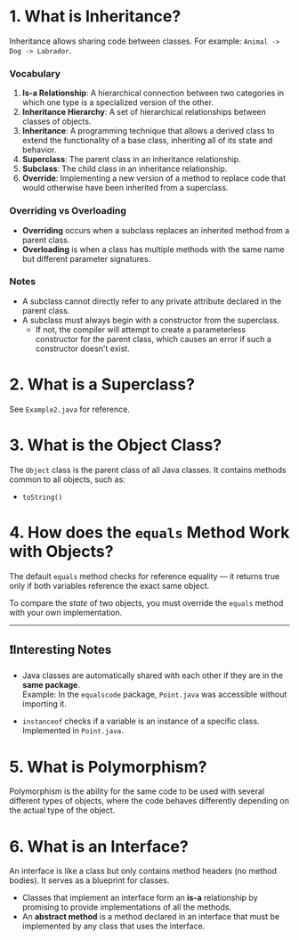 # 1. What is Inheritance?

Inheritance allows sharing code between classes. For example: `Animal -> Dog -> Labrador`.

### Vocabulary

1. **Is-a Relationship**: A hierarchical connection between two categories in which one type is a specialized version of the other.  
2. **Inheritance Hierarchy**: A set of hierarchical relationships between classes of objects.  
3. **Inheritance**: A programming technique that allows a derived class to extend the functionality of a base class, inheriting all of its state and behavior.  
4. **Superclass**: The parent class in an inheritance relationship.  
5. **Subclass**: The child class in an inheritance relationship.  
6. **Override**: Implementing a new version of a method to replace code that would otherwise have been inherited from a superclass.

### Overriding vs Overloading

- **Overriding** occurs when a subclass replaces an inherited method from a parent class.  
- **Overloading** is when a class has multiple methods with the same name but different parameter signatures.

### Notes

- A subclass cannot directly refer to any private attribute declared in the parent class.  
- A subclass must always begin with a constructor from the superclass.  
  - If not, the compiler will attempt to create a parameterless constructor for the parent class, which causes an error if such a constructor doesn't exist.

# 2. What is a Superclass?

See `Example2.java` for reference.

# 3. What is the Object Class?

The `Object` class is the parent class of all Java classes. It contains methods common to all objects, such as:

- `toString()`

# 4. How does the `equals` Method Work with Objects?

The default `equals` method checks for reference equality — it returns true only if both variables reference the exact same object.

To compare the *state* of two objects, you must override the `equals` method with your own implementation.

---

## ❗️Interesting Notes

- Java classes are automatically shared with each other if they are in the **same package**.  
  Example: In the `equalscode` package, `Point.java` was accessible without importing it.

- `instanceof` checks if a variable is an instance of a specific class.  
  Implemented in `Point.java`.

# 5. What is Polymorphism?

Polymorphism is the ability for the same code to be used with several different types of objects, where the code behaves differently depending on the actual type of the object.

# 6. What is an Interface?

An interface is like a class but only contains method headers (no method bodies). It serves as a blueprint for classes.  

- Classes that implement an interface form an **is-a** relationship by promising to provide implementations of all the methods.
- An **abstract method** is a method declared in an interface that must be implemented by any class that uses the interface.

